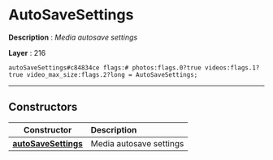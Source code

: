 # AutoSaveSettings

**Description** : *Media autosave settings*

**Layer** : 216

```tl
autoSaveSettings#c84834ce flags:# photos:flags.0?true videos:flags.1?true video_max_size:flags.2?long = AutoSaveSettings;
```

---

## Constructors

| Constructor | Description |
| :---: | :--- |
| [**autoSaveSettings**](constructor/autoSaveSettings) | Media autosave settings |